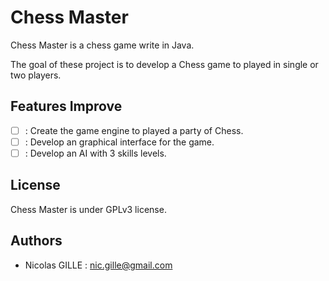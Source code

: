 # Chess Master

Chess Master is a chess game write in Java.

The goal of these project is to develop a Chess game to played in single or two players.

## Features Improve
- [ ] : Create the game engine to played a party of Chess.
- [ ] : Develop an graphical interface for the game.
- [ ] : Develop an AI with 3 skills levels.

## License
Chess Master is under GPLv3 license.
 
## Authors
- Nicolas GILLE : <nic.gille@gmail.com>
